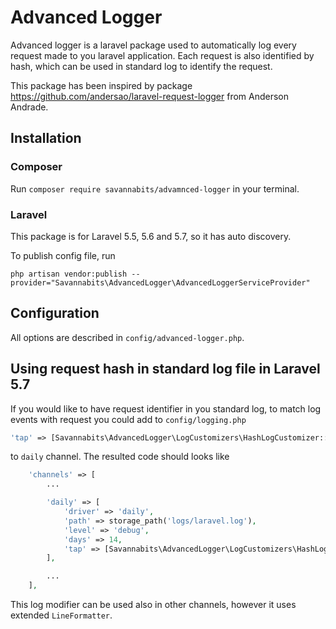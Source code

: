 # Advanced Logger

Advanced logger is a laravel package used to automatically log every request made to you laravel application. Each request is also identified by hash, which can be used in standard log to identify the request.

This package has been inspired by package https://github.com/andersao/laravel-request-logger from Anderson Andrade. 

## Installation

### Composer

Run `composer require savannabits/advamnced-logger` in your terminal.

### Laravel

This package is for Laravel 5.5, 5.6 and 5.7, so it has auto discovery.

To publish config file, run

```shell
php artisan vendor:publish --provider="Savannabits\AdvancedLogger\AdvancedLoggerServiceProvider"
```

## Configuration

All options are described in `config/advanced-logger.php`.

## Using request hash in standard log file in Laravel 5.7

If you would like to have request identifier in you standard log, to match log events with request you could add to `config/logging.php`

```php
'tap' => [Savannabits\AdvancedLogger\LogCustomizers\HashLogCustomizer::class],
```

to `daily` channel. The resulted code should looks like

```php
    'channels' => [
        ...

        'daily' => [
            'driver' => 'daily',
            'path' => storage_path('logs/laravel.log'),
            'level' => 'debug',
            'days' => 14,
            'tap' => [Savannabits\AdvancedLogger\LogCustomizers\HashLogCustomizer::class],
        ],

        ...
    ],
```

This log modifier can be used also in other channels, however it uses extended `LineFormatter`.
